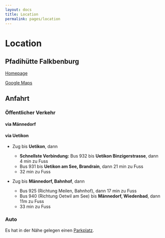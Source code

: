 ```yaml
---
layout: docs
title: Location
permalink: pages/location
---
```


# Location

## Pfadihütte Falkbenburg

[Homepage](http://www.pfadihuette-falkenburg.ch/)

[Google Maps](https://www.google.com/maps/place/Pfadiheim+Falkenburg/@47.2652552,8.6921308,15z/data=!4m12!1m6!3m5!1s0x479aaff042a89825:0x689757cac54fa1c5!2sPfadih%C3%BCtte+Falkenburg!8m2!3d47.2652555!4d8.7008856!3m4!1s0x0:0x7c67552d1618534!8m2!3d47.2677856!4d8.6941954)

## Anfahrt

### Öffentlicher Verkehr

#### via Männedorf

#### via Uetikon

* Zug bis **Uetikon**, dann
  * **Schnellste Verbindung:** Bus 932 bis **Uetikon Binzigerstrasse**, dann 4 min zu Fuss
  * Bus 931 bis **Uetikon am See, Brandrain**, dann 21 min zu Fuss
  * 32 min zu Fuss

* Zug bis **Männedorf, Bahnhof**, dann
  * Bus 925 (Richtung Meilen, Bahnhof), dann 17 min zu Fuss
  * Bus 940 (Richtung Oetwil am See) bis **Männedorf, Wiedenbad**, dann 11m zu Fuss
  * 33 min zu Fuss

### Auto

Es hat in der Nähe gelegen einen [Parkplatz](https://www.google.com/maps/@47.266299,8.6955568,343m/data=!3m1!1e3).
